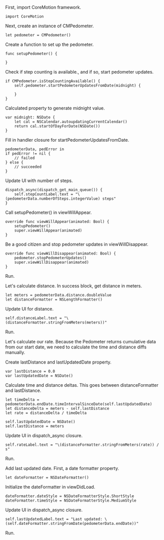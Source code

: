 First, import CoreMotion framework.  

    import CoreMotion

Next, create an instance of CMPedometer.

    let pedometer = CMPedometer()

Create a function to set up the pedometer.

    func setupPedometer() {

    }

Check if step counting is available., and if so, start pedometer updates.

    if CMPedometer.isStepCountingAvailable() {
        self.pedometer.startPedometerUpdatesFromDate(midnight) {

        }
    }
Calculated property to generate midnight value.

    var midnight: NSDate {
        let cal = NSCalendar.autoupdatingCurrentCalendar()
        return cal.startOfDayForDate(NSDate())
    }

Fill in handler closure for startPedometerUpdatesFromDate.

    pedometerData, pedError in
    if pedError != nil {
        // failed
    } else {
        // succeeded
    }

Update UI with number of steps.

    dispatch_async(dispatch_get_main_queue()) {
        self.stepCountLabel.text = "\(pedometerData.numberOfSteps.integerValue) steps"
    }

Call setupPedometer() in viewWillAppear.

    override func viewWillAppear(animated: Bool) {
        setupPedometer()
        super.viewWillAppear(animated)
    }

Be a good citizen and stop pedometer updates in viewWillDisappear.

    override func viewWillDisappear(animated: Bool) {
        pedometer.stopPedometerUpdates()
        super.viewWillDisappear(animated)
    }

Run.

Let's calculate distance. In success block, get distance in meters.

    let meters = pedometerData.distance.doubleValue
    let distanceFormatter = NSLengthFormatter()

Update UI for distance.

    self.distanceLabel.text = "\(distanceFormatter.stringFromMeters(meters))"

Run.

Let's calculate our rate. Because the Pedometer returns cumulative data from our start date, we need to calculate the time and distance diffs manually.  

Create lastDistance and lastUpdatedDate property.

    var lastDistance = 0.0
    var lastUpdatedDate = NSDate()

Calculate time and distance deltas. This goes between distanceFormatter and lastDistance.

    let timeDelta = pedometerData.endDate.timeIntervalSinceDate(self.lastUpdatedDate)
    let distanceDelta = meters - self.lastDistance
    let rate = distanceDelta / timeDelta

    self.lastUpdatedDate = NSDate()
    self.lastDistance = meters

Update UI in dispatch_async closure.

    self.rateLabel.text = "\(distanceFormatter.stringFromMeters(rate)) / s"

Run.

Add last updated date. First, a date formatter property.

    let dateFormatter = NSDateFormatter()

Initialize the dateFormatter in viewDidLoad.

    dateFormatter.dateStyle = NSDateFormatterStyle.ShortStyle
    dateFormatter.timeStyle = NSDateFormatterStyle.MediumStyle

Update UI in dispatch_async closure.

    self.lastUpdatedLabel.text = "Last updated: \(self.dateFormatter.stringFromDate(pedometerData.endDate))"

Run.
